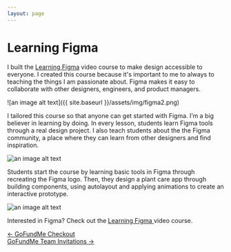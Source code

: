 ```yaml
---
layout: page
---
```



# Learning Figma



I built the <a href=" https://clever.com/appstore/clever-idm" target="_blank">Learning Figma</a> video course to make design accessible to everyone. I created this course because it's important to me to always to teaching the things I am passionate about. Figma makes it easy to collaborate with other designers, engineers, and product managers.


![an image alt text]({{ site.baseurl }}/assets/img/figma2.png)

I tailored this course so that anyone can get started with Figma. I’m a big believer in learning by doing. In every lesson, students learn Figma tools through a real design project. I also teach students about the the Figma community, a place where they can learn from other designers and find inspiration.

![an image alt text]({{base.siteurl}}/assets/img/figma1.png)

Students start the course by learning basic tools in Figma through recreating the Figma logo. Then, they design a plant care app through building components, using autolayout and applying animations to create an interactive prototype.


![an image alt text]({{base.siteurl}}/assets/img/figma3.png)


Interested in Figma? Check out the
<a href=" https://clever.com/appstore/clever-idm" target="_blank">Learning Figma </a> video course.

<div class="clearfix mxn2 container-sm mt4">
  <div class="col col-6">
    <a href="/projects/checkout"> ← GoFundMe Checkout </a>
  </div>

  <div class="col col-6 right-align">
    <a href="/projects/teaminvitations"> GoFundMe Team Invitations →  </a>
  </div>
</div>
